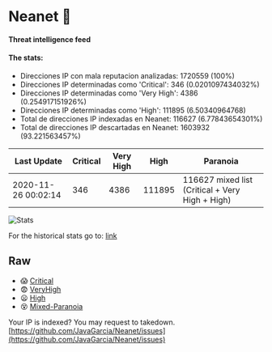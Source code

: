 # Neanet :hocho:
#### Threat intelligence feed
#### The stats:

- Direcciones IP con mala reputacion analizadas: 1720559 (100%)
- Direcciones IP determinadas como 'Critical':  346 (0.0201097434032%)
- Direcciones IP determinadas como 'Very High':  4386 (0.254917151926%)
- Direcciones IP determinadas como 'High':  111895 (6.50340964768)
- Total de direcciones IP indexadas en Neanet:  116627 (6.77843654301%)
- Total de direcciones IP descartadas en Neanet:  1603932 (93.221563457%)

| Last Update | Critical | Very High | High | Paranoia |
| --- | --- | --- | --- | --- |
| 2020-11-26 00:02:14 | 346 | 4386 | 111895 | 116627 mixed list (Critical + Very High + High)|

![Stats](https://docs.google.com/spreadsheets/d/e/2PACX-1vSnaNMIXVabIpDJjufMlzH7poXnshF3mgd8Is1g9ytUEzVsP5my4Trn8f-xkoLLQ38xpL3HtmUexLo6/pubchart?oid=501124687&format=image)

For the historical stats go to: [link](/stats.csv)
## Raw
- :scream: [Critical](https://raw.githubusercontent.com/JavaGarcia/Neanet/master/blacklists/neanet_critical.txt)
- :fearful: [VeryHigh](https://raw.githubusercontent.com/JavaGarcia/Neanet/master/blacklists/neanet_veryHigh.txtt)
- :frowning: [High](https://raw.githubusercontent.com/JavaGarcia/Neanet/master/blacklists/neanet_high.txt)
- :dizzy_face: [Mixed-Paranoia](https://raw.githubusercontent.com/JavaGarcia/Neanet/master/blacklists/neanet_all.txt)


Your IP is indexed? You may request to takedown. [https://github.com/JavaGarcia/Neanet/issues](https://github.com/JavaGarcia/Neanet/issues)







































































































































































































































































































































































































































































































































































































































































































































































































































































































































































































































































































































































































































































































































































































































































































































































































































































































































































































































































































































































































































































































































































































































































































































































































































































































